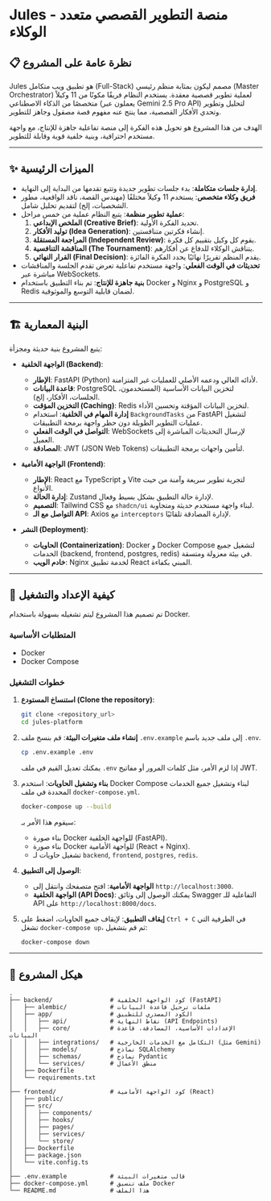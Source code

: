 # Jules - منصة التطوير القصصي متعدد الوكلاء

## 📋 نظرة عامة على المشروع

Jules هو تطبيق ويب متكامل (Full-Stack) مصمم ليكون بمثابة منظم رئيسي (Master Orchestrator) لعملية تطوير قصصية معقدة. يستخدم النظام فريقًا مكونًا من 11 وكيلاً متخصصًا من الذكاء الاصطناعي (يعملون عبر Gemini 2.5 Pro API) لتحليل وتطوير وتحدي الأفكار القصصية، مما ينتج عنه مفهوم قصة مصقول وجاهز للتطوير.

الهدف من هذا المشروع هو تحويل هذه الفكرة إلى منصة تفاعلية جاهزة للإنتاج، مع واجهة مستخدم احترافية، وبنية خلفية قوية وقابلة للتطوير.

---

## ✨ الميزات الرئيسية

- **إدارة جلسات متكاملة**: بدء جلسات تطوير جديدة وتتبع تقدمها من البداية إلى النهاية.
- **فريق وكلاء متخصص**: يستخدم 11 وكيلاً مختلفًا (مهندس القصة، ناقد الواقعية، مطور الشخصيات، إلخ) لتقديم تحليل شامل.
- **عملية تطوير منظمة**: يتبع النظام عملية من خمس مراحل:
  1.  **الملخص الإبداعي (Creative Brief)**: تحديد الفكرة الأولية.
  2.  **توليد الأفكار (Idea Generation)**: إنشاء فكرتين متنافستين.
  3.  **المراجعة المستقلة (Independent Review)**: يقوم كل وكيل بتقييم كل فكرة.
  4.  **المناقشة التنافسية (The Tournament)**: يتناقش الوكلاء للدفاع عن أفكارهم.
  5.  **القرار النهائي (Final Decision)**: يقدم المنظم تقريرًا نهائيًا يحدد الفكرة الفائزة.
- **تحديثات في الوقت الفعلي**: واجهة مستخدم تفاعلية تعرض تقدم الجلسة والمناقشات مباشرة عبر WebSockets.
- **بنية جاهزة للإنتاج**: تم بناء التطبيق باستخدام Docker و Nginx و PostgreSQL و Redis لضمان قابلية التوسع والموثوقية.

---

## 🏗️ البنية المعمارية

يتبع المشروع بنية حديثة ومجزأة:

- **الواجهة الخلفية (Backend)**:
  - **الإطار**: FastAPI (Python) لأدائه العالي ودعمه الأصلي للعمليات غير المتزامنة.
  - **قاعدة البيانات**: PostgreSQL لتخزين البيانات الأساسية (المستخدمون، الجلسات، الأفكار، إلخ).
  - **التخزين المؤقت (Caching)**: Redis لتخزين البيانات المؤقتة وتحسين الأداء.
  - **إدارة المهام في الخلفية**: استخدام `BackgroundTasks` من FastAPI لتشغيل عمليات التطوير الطويلة دون حظر واجهة برمجة التطبيقات.
  - **التواصل في الوقت الفعلي**: WebSockets لإرسال التحديثات المباشرة إلى العميل.
  - **المصادقة**: JWT (JSON Web Tokens) لتأمين واجهات برمجة التطبيقات.

- **الواجهة الأمامية (Frontend)**:
  - **الإطار**: React مع TypeScript و Vite لتجربة تطوير سريعة وآمنة من حيث الأنواع.
  - **إدارة الحالة**: Zustand لإدارة حالة التطبيق بشكل بسيط وفعال.
  - **التصميم**: Tailwind CSS مع `shadcn/ui` لبناء واجهة مستخدم حديثة ومتجاوبة.
  - **التواصل مع الـ API**: Axios مع `interceptors` لإدارة المصادقة تلقائيًا.

- **النشر (Deployment)**:
  - **الحاويات (Containerization)**: Docker و Docker Compose لتشغيل جميع الخدمات (backend, frontend, postgres, redis) في بيئة معزولة ومتسقة.
  - **خادم الويب**: Nginx لخدمة تطبيق React المبني بكفاءة.

---

## 🚀 كيفية الإعداد والتشغيل

تم تصميم هذا المشروع ليتم تشغيله بسهولة باستخدام Docker.

### المتطلبات الأساسية
- Docker
- Docker Compose

### خطوات التشغيل

1.  **استنساخ المستودع (Clone the repository)**:
    ```bash
    git clone <repository_url>
    cd jules-platform
    ```

2.  **إنشاء ملف متغيرات البيئة**:
    قم بنسخ ملف `.env.example` إلى ملف جديد باسم `.env`.
    ```bash
    cp .env.example .env
    ```
    يمكنك تعديل القيم في ملف `.env` إذا لزم الأمر، مثل كلمات المرور أو مفاتيح JWT.

3.  **بناء وتشغيل الحاويات**:
    استخدم Docker Compose لبناء وتشغيل جميع الخدمات المحددة في ملف `docker-compose.yml`.
    ```bash
    docker-compose up --build
    ```
    سيقوم هذا الأمر بـ:
    - بناء صورة Docker للواجهة الخلفية (FastAPI).
    - بناء صورة Docker للواجهة الأمامية (React + Nginx).
    - تشغيل حاويات لـ `backend`, `frontend`, `postgres`, `redis`.

4.  **الوصول إلى التطبيق**:
    - **الواجهة الأمامية**: افتح متصفحك وانتقل إلى `http://localhost:3000`.
    - **الواجهة الخلفية (API Docs)**: يمكنك الوصول إلى وثائق Swagger التفاعلية للـ API على `http://localhost:8000/docs`.

5.  **إيقاف التطبيق**:
    لإيقاف جميع الحاويات، اضغط على `Ctrl + C` في الطرفية التي تشغل `docker-compose up`، ثم قم بتشغيل:
    ```bash
    docker-compose down
    ```

---

## 📁 هيكل المشروع

```
.
├── backend/                # كود الواجهة الخلفية (FastAPI)
│   ├── alembic/            # ملفات ترحيل قاعدة البيانات
│   ├── app/                # الكود المصدري للتطبيق
│   │   ├── api/            # نقاط النهاية (API Endpoints)
│   │   ├── core/           # الإعدادات الأساسية، المصادقة، قاعدة البيانات
│   │   ├── integrations/   # التكامل مع الخدمات الخارجية (مثل Gemini)
│   │   ├── models/         # نماذج SQLAlchemy
│   │   ├── schemas/        # نماذج Pydantic
│   │   └── services/       # منطق الأعمال
│   ├── Dockerfile
│   └── requirements.txt
│
├── frontend/               # كود الواجهة الأمامية (React)
│   ├── public/
│   ├── src/
│   │   ├── components/
│   │   ├── hooks/
│   │   ├── pages/
│   │   ├── services/
│   │   └── store/
│   ├── Dockerfile
│   ├── package.json
│   └── vite.config.ts
│
├── .env.example            # قالب متغيرات البيئة
├── docker-compose.yml      # ملف تنسيق Docker
└── README.md               # هذا الملف
```
